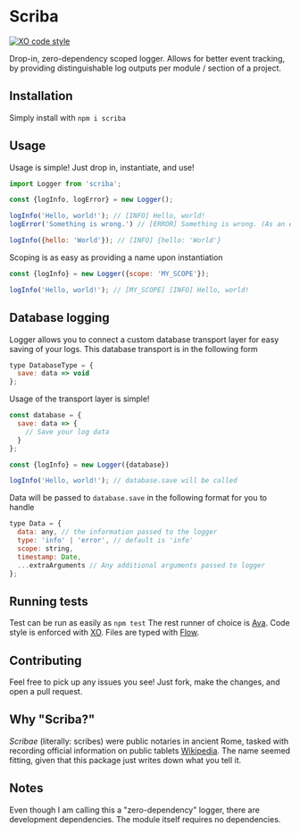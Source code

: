 # Scriba 
[![XO code style](https://img.shields.io/badge/code_style-XO-5ed9c7.svg)](https://github.com/xojs/xo)

Drop-in, zero-dependency scoped logger. Allows for better event tracking, by providing distinguishable log outputs per module / section of a project.

## Installation
Simply install with `npm i scriba`

## Usage
Usage is simple! Just drop in, instantiate, and use!

```js
import Logger from 'scriba';

const {logInfo, logError} = new Logger();

logInfo('Hello, world!'); // [INFO] Hello, world!
logError('Something is wrong.') // [ERROR] Something is wrong. (As an error)

logInfo({hello: 'World'}); // [INFO] {hello: 'World'}
```

Scoping is as easy as providing a name upon instantiation

```js
const {logInfo} = new Logger({scope: 'MY_SCOPE'});

logInfo('Hello, world!'); // [MY_SCOPE] [INFO] Hello, world!
```


## Database logging
Logger allows you to connect a custom database transport layer for easy saving of your logs. This database transport is in the following form
```js
type DatabaseType = {
  save: data => void
};
```

Usage of the transport layer is simple!
```js
const database = {
  save: data => {
    // Save your log data
  }
};

const {logInfo} = new Logger({database})

logInfo('Hello, world!'); // database.save will be called
```

Data will be passed to `database.save` in the following format for you to handle
```js
type Data = {
  data: any, // the information passed to the logger
  type: 'info' | 'error', // default is 'info'
  scope: string,
  timestamp: Date,
  ...extraArguments // Any additional arguments passed to logger
};
```


## Running tests
Test can be run as easily as `npm test`
The rest runner of choice is [Ava](https://github.com/avajs/ava).
Code style is enforced with [XO](https://github.com/xojs/xo).
Files are typed with [Flow](https://flow.org).

## Contributing
Feel free to pick up any issues you see! Just fork, make the changes, and open a pull request.

## Why "Scriba?"
_Scribae_ (literally: scribes) were public notaries in ancient Rome, tasked with recording official information on public tablets [Wikipedia](https://en.wikipedia.org/wiki/Scriba_(ancient_Rome)). The name seemed fitting, given that this package just writes down what you tell it.

## Notes
Even though I am calling this a "zero-dependency" logger, there are development dependencies. The module itself requires no dependencies.

